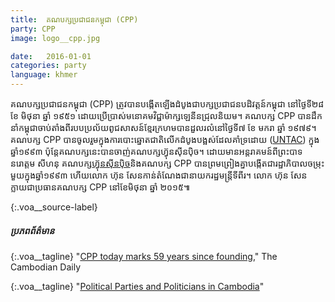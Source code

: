 ```yaml
---
title:  គណបក្ស​ប្រជាជន​កម្ពុជា (CPP)
party: CPP
image: logo__cpp.jpg

date:   2016-01-01
categories: party
language: khmer
---
```



គណបក្ស​ប្រជាជនកម្ពុជា (CPP) ​ត្រូវ​បាន​បង្កើតឡើង​ដំបូង​ជា​បក្ស​ប្រជាជនបដិវត្តន៍កម្ពុជា​ ​នៅ​ថ្ងៃ​ទី ​២៨ ខែ​ មិថុនា ឆ្នាំ ១៩៥១ ដោយ​ប្រើប្រាស់​​មនោគមវិជ្ជា​ម៉ាក្សឡេនីន​ជ្រុល​និយម។ គណបក្ស CPP បាន​ដឹក​នាំ​កម្ពុជា​ចាប់​តាំង​ពី​របប​ប្រល័យ​ពូជសាសន៍​ខ្មែរក្រហម​បាន​ដួល​រលំ​នៅ​​ថ្ងៃ​ទី​៧ ខែ មករា ឆ្នាំ ១៩៧៩។ គណបក្ស CPP បាន​ចូល​រួម​​ក្នុង​ការ​បោះឆ្នោត​ជាតិ​លើក​ដំបូង​បង្អស់​ដែល​គាំទ្រ​ដោយ​ ([UNTAC](https://peacekeeping.un.org/mission/past/untacbackgr1.html)) ក្នុង​ឆ្នាំ​១៩៩៣ ប៉ុន្តែ​គណបក្ស​នេះ​បាន​ចាញ់​គណបក្ស​ហ៊្វុនស៊ីនប៉ិច។ ដោយ​មាន​អន្តរាគមន៍​ពី​ព្រះបាទ នរោត្តម សីហនុ គណបក្ស[ហ្វ៊ុនស៊ីនប៉ិច​](http://www.funcinpec.org)និង​គណបក្ស​ CPP បាន​ព្រមព្រៀង​គ្នា​បង្កើត​ជា​រដ្ឋាភិបាល​ចម្រុះ​មួយ​ក្នុង​ឆ្នាំ​១៩៩៣ ហើយ​លោក​ ហ៊ុន សែន​ កាន់​តំណែង​ជា​នាយករដ្ឋមន្ត្រី​ទី​ពីរ។ លោក ហ៊ុន សែន​ ក្លាយ​ជា​ប្រធាន​គណបក្ស CPP នៅ​ខែ​មិថុនា ឆ្នាំ ២០១៥៕  




{:.voa__source-label}
##### ប្រភពព័ត៌មាន #####

{:.voa__tagline}
"[CPP today marks 59 years since founding](https://www.cambodiadaily.com/news/cpp-today-marks-59-years-since-founding-96272/)," The Cambodian Daily

{:.voa__tagline}
"[Political Parties and Politicians in Cambodia](http://factsanddetails.com/southeast-asia/Cambodia/sub5_2d/entry-2905.html)"


